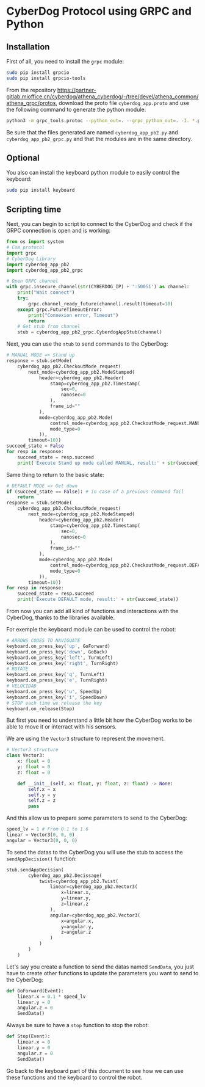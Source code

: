 # CyberDog Protocol using GRPC and Python

## **Installation**

First of all, you need to install the `grpc` module:

```bash
sudo pip install grpcio
sudo pip install grpcio-tools
```

From the repository <https://partner-gitlab.mioffice.cn/cyberdog/athena_cyberdog/-/tree/devel/athena_common/athena_grpc/protos>, download the proto file `cyberdog_app.proto` and use the following command to generate the python module:

```bash
python3 -m grpc_tools.protoc --python_out=. --grpc_python_out=. -I. *.proto
```

Be sure that the files generated are named `cyberdog_app_pb2.py` and `cyberdog_app_pb2_grpc.py` and that the modules are in the same directory.

## **Optional**

You also can install the keyboard python module to easily control the keyboard:

```bash
sudo pip install keyboard
```

## **Scripting time**

Next, you can begin to script to connect to the CyberDog and check if the GRPC connection is open and is working:

```python
from os import system
# Com protocol
import grpc
# CyberDog Library
import cyberdog_app_pb2
import cyberdog_app_pb2_grpc

# Open GRPC channel
with grpc.insecure_channel(str(CYBERDOG_IP) + ':50051') as channel:
    print("Wait connect")
    try:
        grpc.channel_ready_future(channel).result(timeout=10)
    except grpc.FutureTimeoutError:
        print("Connexion error, Timeout")
        return
    # Get stub from channel
    stub = cyberdog_app_pb2_grpc.CyberdogAppStub(channel)
```

Next, you can use the `stub` to send commands to the CyberDog:

```python
# MANUAL MODE => Stand up
response = stub.setMode(
    cyberdog_app_pb2.CheckoutMode_request(
        next_mode=cyberdog_app_pb2.ModeStamped(
            header=cyberdog_app_pb2.Header(
                stamp=cyberdog_app_pb2.Timestamp(
                    sec=0,
                    nanosec=0
                ),
                frame_id=""
            ),
            mode=cyberdog_app_pb2.Mode(
                control_mode=cyberdog_app_pb2.CheckoutMode_request.MANUAL,
                mode_type=0
            )),
        timeout=10))
succeed_state = False
for resp in response:
    succeed_state = resp.succeed
    print('Execute Stand up mode called MANUAL, result:' + str(succeed_state))
```

Same thing to return to the basic state:

```python
# DEFAULT MODE => Get down
if (succeed_state == False): # in case of a previous command fail
    return
response = stub.setMode(
    cyberdog_app_pb2.CheckoutMode_request(
        next_mode=cyberdog_app_pb2.ModeStamped(
            header=cyberdog_app_pb2.Header(
                stamp=cyberdog_app_pb2.Timestamp(
                    sec=0,
                    nanosec=0
                ),
                frame_id=""
            ),
            mode=cyberdog_app_pb2.Mode(
                control_mode=cyberdog_app_pb2.CheckoutMode_request.DEFAULT,
                mode_type=0
            )),
        timeout=10))
for resp in response:
    succeed_state = resp.succeed
    print('Execute DEFAULT mode, result:' + str(succeed_state))
```

From now you can add all kind of functions and interactions with the CyberDog, thanks to the libraries available.

For exemple the keyboard module can be used to control the robot:

```python
# ARROWS CODES TO NAVIGUATE
keyboard.on_press_key('up', GoForward)
keyboard.on_press_key('down', GoBack)
keyboard.on_press_key('left', TurnLeft)
keyboard.on_press_key('right', TurnRight)
# ROTATE
keyboard.on_press_key('q', TurnLeft)
keyboard.on_press_key('e', TurnRight)
# VELOCIDAD
keyboard.on_press_key('u', SpeedUp)
keyboard.on_press_key('i', SpeedDown)
# STOP each time we release the key
keyboard.on_release(Stop)
```

But first you need to understand a little bit how the CyberDog works to be able to move it or interract with his sensors.

We are using the `Vector3` structure to represent the movement.

```python
# Vector3 structure
class Vector3:
    x: float = 0
    y: float = 0
    z: float = 0

    def __init__(self, x: float, y: float, z: float) -> None:
        self.x = x
        self.y = y
        self.z = z
        pass
```

And this allow us to prepare some parameters to send to the CyberDog:

```python
speed_lv = 1 # From 0.1 to 1.6
linear = Vector3(0, 0, 0)
angular = Vector3(0, 0, 0)
```

To send the datas to the CyberDog you will use the stub to access the `sendAppDecision()` function:

```python
stub.sendAppDecision(
        cyberdog_app_pb2.Decissage(
            twist=cyberdog_app_pb2.Twist(
                linear=cyberdog_app_pb2.Vector3(
                    x=linear.x,
                    y=linear.y,
                    z=linear.z
                ),
                angular=cyberdog_app_pb2.Vector3(
                    x=angular.x,
                    y=angular.y,
                    z=angular.z
                )
            )
        )
    )
```

Let's say you create a function to send the datas named `SendData`, you just have to create other functions to update the parameters you want to send to the CyberDog:

```python
def GoForward(Event):
    linear.x = 0.1 * speed_lv
    linear.y = 0
    angular.z = 0
    SendData()
```

Always be sure to have a `stop` function to stop the robot:

```python
def Stop(Event):
    linear.x = 0
    linear.y = 0
    angular.z = 0
    SendData()
```

Go back to the keyboard part of this document to see how we can use these functions and the keyboard to control the robot.
